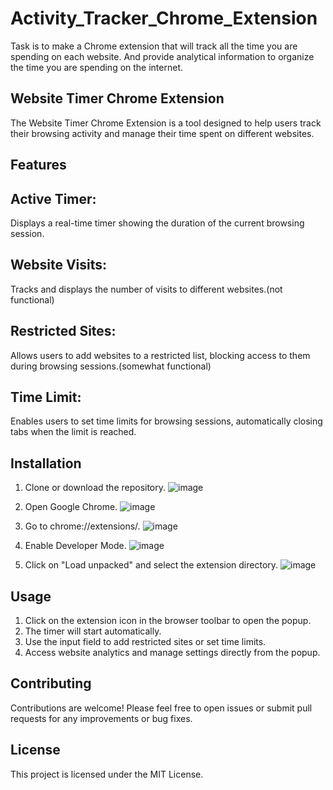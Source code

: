 # Activity_Tracker_Chrome_Extension
Task is to make a Chrome extension that will track all the time you are spending on each website. And provide analytical information to organize the time you are spending on the internet. 

## Website Timer Chrome Extension
The Website Timer Chrome Extension is a tool designed to help users track their browsing activity and manage their time spent on different websites.

## Features
## Active Timer: 
Displays a real-time timer showing the duration of the current browsing session.
## Website Visits: 
Tracks and displays the number of visits to different websites.(not functional)
## Restricted Sites: 
Allows users to add websites to a restricted list, blocking access to them during browsing sessions.(somewhat functional)
## Time Limit: 
Enables users to set time limits for browsing sessions, automatically closing tabs when the limit is reached.

## Installation
1) Clone or download the repository.
   ![image](https://github.com/BlackHorseFTW/Activity_Tracker_Chrome_Extension/assets/92382507/ac93c17f-d90f-4130-9bb8-b906f349940f)

2) Open Google Chrome.
![image](https://github.com/BlackHorseFTW/Activity_Tracker_Chrome_Extension/assets/92382507/7a5b1b20-d996-4a6c-9107-e06f6e3df9ce)


3) Go to chrome://extensions/.
   ![image](https://github.com/BlackHorseFTW/Activity_Tracker_Chrome_Extension/assets/92382507/d3a4bf98-ec31-4ef2-845c-af36cdc3bb63)


4) Enable Developer Mode.
   ![image](https://github.com/BlackHorseFTW/Activity_Tracker_Chrome_Extension/assets/92382507/0b616f3c-e9c7-413d-bd2a-8ce328070b7d)

5) Click on "Load unpacked" and select the extension directory.
    ![image](https://github.com/BlackHorseFTW/Activity_Tracker_Chrome_Extension/assets/92382507/bdc482d6-2ca5-4126-9325-7441b3736d90)


## Usage
1) Click on the extension icon in the browser toolbar to open the popup.
2) The timer will start automatically.
3) Use the input field to add restricted sites or set time limits.
4) Access website analytics and manage settings directly from the popup.

## Contributing
Contributions are welcome! Please feel free to open issues or submit pull requests for any improvements or bug fixes.

## License
This project is licensed under the MIT License.

